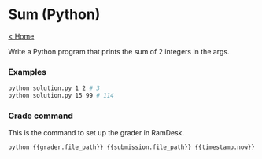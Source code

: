 # Sum (Python)

[< Home](../../README.md)

Write a Python program that prints the sum of 2 integers in the args.


### Examples

```bash
python solution.py 1 2 # 3
python solution.py 15 99 # 114
```


### Grade command

This is the command to set up the grader in RamDesk.

```bash
python {{grader.file_path}} {{submission.file_path}} {{timestamp.now}} {{timestamp.due}} {{timestamp.until}}
```

